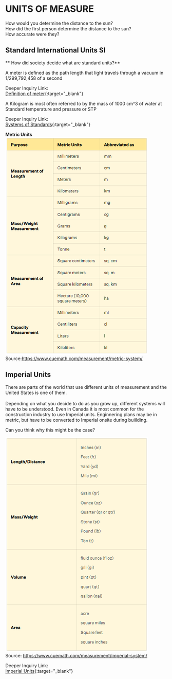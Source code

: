 # UNITS OF MEASURE

How would you determine the distance to the sun?<br />
How did the first person determine the distance to the sun?<br /> 
How accurate were they?<br />

## Standard International Units SI


** How did society decide what are standard units?**<br/>

A meter is defined as the path length that light travels through a vacuum in 1/299,792,458 of a second 

Deeper Inquiry Link:<br/>
[Definition of meter](https://www.nist.gov/si-redefinition/meter){:target="_blank"}

A Kilogram is most often referred to by the mass of 1000 cm^3 of water at Standard temperature and pressure or STP

Deeper Inquiry Link:<br/>
[Systems of Standards](https://www.nist.gov/si-redefinition/turning-point-humanity-redefining-worlds-measurement-system){:target="_blank"}



**Metric Units**
![SI_Chart.png](images/SI_Chart.png) <br/>
Source:https://www.cuemath.com/measurement/metric-system/


## Imperial Units

There are parts of the world that use different units of measurement and the United States is one of them.<br/><br/>
Depending on what you decide to do as you grow up, different systems will have to be understood. Even in Canada it is most common for the construction industry to use Imperial units. Enginnering plans may be in metric, but have to be converted to Imperial onsite during buiilding. <br/>

Can you think why this might be the case?<br/>

![Imperial_Chart.png](images/Imperial_Chart.png) <br/>
Source: https://www.cuemath.com/measurement/imperial-system/

Deeper Inquiry Link:<br/>
[Imperial Units](https://www.britannica.com/science/inch){:target="_blank"}






